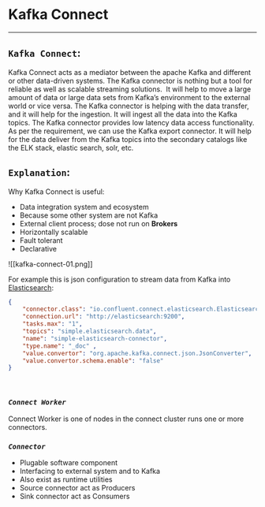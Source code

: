 # Kafka Connect

---

## **`Kafka Connect`**:
Kafka Connect acts as a mediator between the apache Kafka and different or other data-driven systems. The Kafka connector is nothing but a tool for reliable as well as scalable streaming solutions.  It will help to move a large amount of data or large data sets from Kafka’s environment to the external world or vice versa. The Kafka connector is helping with the data transfer, and it will help for the ingestion. It will ingest all the data into the Kafka topics. The Kafka connector provides low latency data access functionality. As per the requirement, we can use the Kafka export connector. It will help for the data deliver from the Kafka topics into the secondary catalogs like the ELK stack, elastic search, solr, etc.
&nbsp;
&nbsp;

## **`Explanation`**:
Why Kafka Connect is useful:
- Data integration system and ecosystem
- Because some other system are not Kafka
- External client process; dose not run on **Brokers**
- Horizontally scalable
- Fault tolerant
- Declarative

![[kafka-connect-01.png]]

For example this is json configuration to stream data from Kafka into [Elasticsearch](https://www.elastic.co/elasticsearch/):

```json
{
	"connector.class": "io.confluent.connect.elasticsearch.ElasticsearchConnector",
	"connection.url": "http://elasticsearch:9200",
	"tasks.max": "1",
	"topics": "simple.elasticsearch.data",
	"name": "simple-elasticsearch-connector",
	"type.name": "_doc"	,
	"value.convertor": "org.apache.kafka.connect.json.JsonConverter",
	"value.convertor.schema.enable": "false"
}
```
&nbsp;
&nbsp;

### _**`Connect Worker`**_
Connect Worker is one of nodes in the connect cluster runs one or more connectors.
&nbsp;
&nbsp;

### _**`Connector`**_
- Plugable software component
- Interfacing to external system and to Kafka
- Also exist as runtime utilities
- Source connector act as Producers
- Sink connector act as Consumers